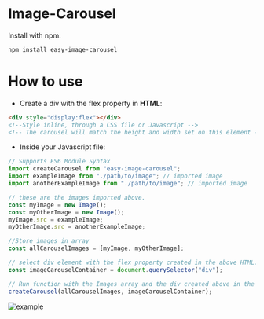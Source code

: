 # Image-Carousel

Install with npm:

```bash
npm install easy-image-carousel
```

# How to use

- Create a div with the flex property in **HTML**:

```html
<div style="display:flex"></div>
<!--Style inline, through a CSS file or Javascript -->
<!-- The carousel will match the height and width set on this element -->
```

- Inside your Javascript file:

```javascript
// Supports ES6 Module Syntax
import createCarousel from "easy-image-carousel";
import exampleImage from "./path/to/image"; // imported image
import anotherExampleImage from "./path/to/image"; // imported image

// these are the images imported above.
const myImage = new Image();
const myOtherImage = new Image();
myImage.src = exampleImage;
myOtherImage.src = anotherExampleImage;

//Store images in array
const allCarouselImages = [myImage, myOtherImage];

// select div element with the flex property created in the above HTML.
const imageCarouselContainer = document.querySelector("div");

// Run function with the Images array and the div created above in the HTML.
createCarousel(allCarouselImages, imageCarouselContainer);
```
![example](https://github.com/Liamsuu/image-carousel/assets/58088106/950cfb2a-cafd-4661-a1ee-78da2302f956)

